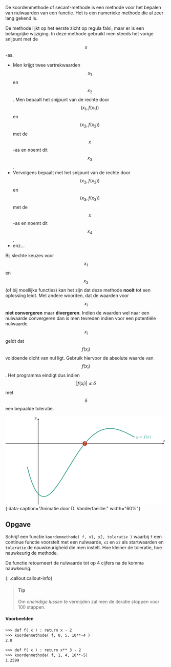 De koordenmethode of secant-methode is een methode voor het bepalen van nulwaarden van een functie. Het is een numerieke methode die al zeer lang gekend is.

De methode lijkt op het eerste zicht op regula falsi, maar er is een belangrijke wijziging. In deze methode gebruikt men steeds het vorige snijpunt met de $$x$$-as. 

- Men krijgt twee vertrekwaarden $$x_1$$ en $$x_2$$. Men bepaalt het snijpunt van de rechte door $$(x_1, f(x_1))$$ en $$(x_2, f(x_2))$$ met de $$x$$-as en noemt dit $$x_3$$.
- Vervolgens bepaalt met het snijpunt van de rechte door $$(x_2, f(x_2))$$ en $$(x_3, f(x_3))$$ met de $$x$$-as en noemt dit $$x_4$$.
- enz...

Bij slechte keuzes voor $$x_1$$ en $$x_2$$ (of bij moeilijke functies) kan het zijn dat deze methode **nooit** tot een oplossing leidt. Met andere woorden, dat de waarden voor $$x_i$$ **niet convergeren** maar **divergeren**. Indien de waarden wel naar een nulwaarde convergeren dan is men tevreden indien voor een potentiële nulwaarde $$x_i$$ geldt dat $$f(x_i)$$ voldoende dicht van nul ligt. Gebruik hiervoor de absolute waarde van $$f(x_i)$$. Het programma eindigt dus indien $$\lvert f(x_i)\rvert \leqslant \delta$$ met $$\delta$$ een bepaalde toleratie.

![De koordenmethode](media/animation.gif "De koordenmethode"){:data-caption="Animatie door D. Vanderfaeillie." width="60%"}

## Opgave

Schrijf een functie `koordenmethode( f, x1, x2, toleratie )` waarbij `f` een continue functie voorstelt met een nulwaarde, `x1` en `x2` als startwaarden en `toleratie` de nauwkeurigheid die men instelt. Hoe kleiner de toleratie, hoe nauwkeurig de methode.

De functie retourneert de nulwaarde tot op 4 cijfers na de komma nauwkeurig.

{: .callout.callout-info}
> #### Tip
> Om o*neindige lussen* te vermijden zal men de iteratie stoppen voor 100 stappen.

#### Voorbeelden
```
>>> def f( x ) : return x - 2
>>> koordenmethode( f, 0, 5, 10**-4 )
2.0
```

```
>>> def f( x ) : return x** 3 - 2
>>> koordenmethode( f, 1, 4, 10**-5)
1.2599
```